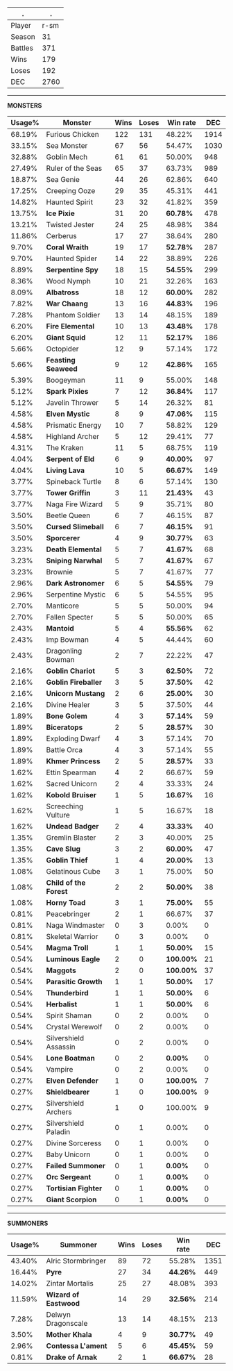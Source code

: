 .|.
|-|-
Player|r-sm
Season|31
Battles|371
Wins|179
Loses|192
DEC|2760

---
**MONSTERS**

Usage%|Monster|Wins|Loses|Win rate|DEC|
-|-|-|-|-|-|
68.19%|Furious Chicken|122|131|48.22%|1914|
33.15%|Sea Monster|67|56|54.47%|1030|
32.88%|Goblin Mech|61|61|50.00%|948|
27.49%|Ruler of the Seas|65|37|63.73%|989|
18.87%|Sea Genie|44|26|62.86%|640|
17.25%|Creeping Ooze|29|35|45.31%|441|
14.82%|Haunted Spirit|23|32|41.82%|359|
13.75%|**Ice Pixie**|31|20|**60.78%**|478|
13.21%|Twisted Jester|24|25|48.98%|384|
11.86%|Cerberus|17|27|38.64%|280|
9.70%|**Coral Wraith**|19|17|**52.78%**|287|
9.70%|Haunted Spider|14|22|38.89%|226|
8.89%|**Serpentine Spy**|18|15|**54.55%**|299|
8.36%|Wood Nymph|10|21|32.26%|163|
8.09%|**Albatross**|18|12|**60.00%**|282|
7.82%|**War Chaang**|13|16|**44.83%**|196|
7.28%|Phantom Soldier|13|14|48.15%|189|
6.20%|**Fire Elemental**|10|13|**43.48%**|178|
6.20%|**Giant Squid**|12|11|**52.17%**|186|
5.66%|Octopider|12|9|57.14%|172|
5.66%|**Feasting Seaweed**|9|12|**42.86%**|165|
5.39%|Boogeyman|11|9|55.00%|148|
5.12%|**Spark Pixies**|7|12|**36.84%**|117|
5.12%|Javelin Thrower|5|14|26.32%|81|
4.58%|**Elven Mystic**|8|9|**47.06%**|115|
4.58%|Prismatic Energy|10|7|58.82%|129|
4.58%|Highland Archer|5|12|29.41%|77|
4.31%|The Kraken|11|5|68.75%|119|
4.04%|**Serpent of Eld**|6|9|**40.00%**|97|
4.04%|**Living Lava**|10|5|**66.67%**|149|
3.77%|Spineback Turtle|8|6|57.14%|130|
3.77%|**Tower Griffin**|3|11|**21.43%**|43|
3.77%|Naga Fire Wizard|5|9|35.71%|80|
3.50%|Beetle Queen|6|7|46.15%|87|
3.50%|**Cursed Slimeball**|6|7|**46.15%**|91|
3.50%|**Sporcerer**|4|9|**30.77%**|63|
3.23%|**Death Elemental**|5|7|**41.67%**|68|
3.23%|**Sniping Narwhal**|5|7|**41.67%**|67|
3.23%|Brownie|5|7|41.67%|77|
2.96%|**Dark Astronomer**|6|5|**54.55%**|79|
2.96%|Serpentine Mystic|6|5|54.55%|95|
2.70%|Manticore|5|5|50.00%|94|
2.70%|Fallen Specter|5|5|50.00%|65|
2.43%|**Mantoid**|5|4|**55.56%**|62|
2.43%|Imp Bowman|4|5|44.44%|60|
2.43%|Dragonling Bowman|2|7|22.22%|47|
2.16%|**Goblin Chariot**|5|3|**62.50%**|72|
2.16%|**Goblin Fireballer**|3|5|**37.50%**|42|
2.16%|**Unicorn Mustang**|2|6|**25.00%**|30|
2.16%|Divine Healer|3|5|37.50%|44|
1.89%|**Bone Golem**|4|3|**57.14%**|59|
1.89%|**Biceratops**|2|5|**28.57%**|30|
1.89%|Exploding Dwarf|4|3|57.14%|70|
1.89%|Battle Orca|4|3|57.14%|55|
1.89%|**Khmer Princess**|2|5|**28.57%**|33|
1.62%|Ettin Spearman|4|2|66.67%|59|
1.62%|Sacred Unicorn|2|4|33.33%|24|
1.62%|**Kobold Bruiser**|1|5|**16.67%**|16|
1.62%|Screeching Vulture|1|5|16.67%|18|
1.62%|**Undead Badger**|2|4|**33.33%**|40|
1.35%|Gremlin Blaster|2|3|40.00%|25|
1.35%|**Cave Slug**|3|2|**60.00%**|47|
1.35%|**Goblin Thief**|1|4|**20.00%**|13|
1.08%|Gelatinous Cube|3|1|75.00%|50|
1.08%|**Child of the Forest**|2|2|**50.00%**|38|
1.08%|**Horny Toad**|3|1|**75.00%**|55|
0.81%|Peacebringer|2|1|66.67%|37|
0.81%|Naga Windmaster|0|3|0.00%|0|
0.81%|Skeletal Warrior|0|3|0.00%|0|
0.54%|**Magma Troll**|1|1|**50.00%**|15|
0.54%|**Luminous Eagle**|2|0|**100.00%**|21|
0.54%|**Maggots**|2|0|**100.00%**|37|
0.54%|**Parasitic Growth**|1|1|**50.00%**|17|
0.54%|**Thunderbird**|1|1|**50.00%**|6|
0.54%|**Herbalist**|1|1|**50.00%**|6|
0.54%|Spirit Shaman|0|2|0.00%|0|
0.54%|Crystal Werewolf|0|2|0.00%|0|
0.54%|Silvershield Assassin|0|2|0.00%|0|
0.54%|**Lone Boatman**|0|2|**0.00%**|0|
0.54%|Vampire|0|2|0.00%|0|
0.27%|**Elven Defender**|1|0|**100.00%**|7|
0.27%|**Shieldbearer**|1|0|**100.00%**|9|
0.27%|Silvershield Archers|1|0|100.00%|9|
0.27%|Silvershield Paladin|0|1|0.00%|0|
0.27%|Divine Sorceress|0|1|0.00%|0|
0.27%|Baby Unicorn|0|1|0.00%|0|
0.27%|**Failed Summoner**|0|1|**0.00%**|0|
0.27%|**Orc Sergeant**|0|1|**0.00%**|0|
0.27%|**Tortisian Fighter**|0|1|**0.00%**|0|
0.27%|**Giant Scorpion**|0|1|**0.00%**|0|

---
**SUMMONERS**

Usage%|Summoner|Wins|Loses|Win rate|DEC|
-|-|-|-|-|-|
43.40%|Alric Stormbringer|89|72|55.28%|1351|
16.44%|**Pyre**|27|34|**44.26%**|449|
14.02%|Zintar Mortalis|25|27|48.08%|393|
11.59%|**Wizard of Eastwood**|14|29|**32.56%**|214|
7.28%|Delwyn Dragonscale|13|14|48.15%|213|
3.50%|**Mother Khala**|4|9|**30.77%**|49|
2.96%|**Contessa L'ament**|5|6|**45.45%**|59|
0.81%|**Drake of Arnak**|2|1|**66.67%**|28|
